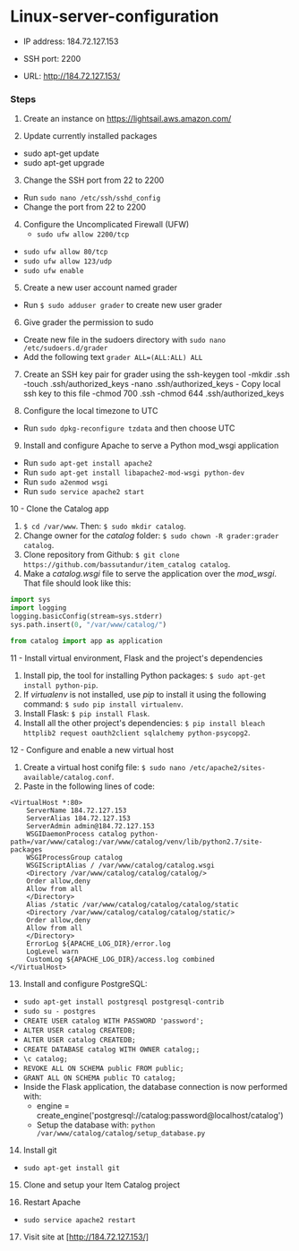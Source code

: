 # Linux-server-configuration

- IP address: 184.72.127.153

- SSH port: 2200

- URL: http://184.72.127.153/

### Steps

1. Create an instance on https://lightsail.aws.amazon.com/

2. Update currently installed packages
  - sudo apt-get update
  - sudo apt-get upgrade

3. Change the SSH port from 22 to 2200
  - Run `sudo nano /etc/ssh/sshd_config`
  - Change the port from 22 to 2200

4. Configure the Uncomplicated Firewall (UFW) 
   - `sudo ufw allow 2200/tcp`
  - `sudo ufw allow 80/tcp`
  - `sudo ufw allow 123/udp`
  - `sudo ufw enable`

5. Create a new user account named grader
  - Run `$ sudo adduser grader` to create new user grader

6. Give grader the permission to sudo
  - Create new file in the sudoers directory with `sudo nano /etc/sudoers.d/grader`
  - Add the following text `grader ALL=(ALL:ALL) ALL`

7. Create an SSH key pair for grader using the ssh-keygen tool
  -mkdir .ssh
  -touch .ssh/authorized_keys
  -nano .ssh/authorized_keys - Copy local ssh key to this file
  -chmod 700 .ssh
  -chmod 644 .ssh/authorized_keys

8. Configure the local timezone to UTC
  - Run `sudo dpkg-reconfigure tzdata` and then choose UTC

9. Install and configure Apache to serve a Python mod_wsgi application
  - Run `sudo apt-get install apache2`
  - Run `sudo apt-get install libapache2-mod-wsgi python-dev`
  - Run `sudo a2enmod wsgi`
  - Run `sudo service apache2 start`


10 - Clone the Catalog app
  1. `$ cd /var/www`. Then: `$ sudo mkdir catalog`.
  2. Change owner for the *catalog* folder: `$ sudo chown -R grader:grader catalog`.
  3. Clone repository from Github: `$ git clone https://github.com/bassutandur/item_catalog catalog`.
  4. Make a *catalog.wsgi* file to serve the application over the *mod_wsgi*. That file should look like this:
```python
import sys
import logging
logging.basicConfig(stream=sys.stderr)
sys.path.insert(0, "/var/www/catalog/")

from catalog import app as application
```

11 - Install virtual environment, Flask and the project's dependencies

  1. Install pip, the tool for installing Python packages: `$ sudo apt-get install python-pip`.
  2. If *virtualenv* is not installed, use *pip* to install it using the following command: `$ sudo pip install virtualenv`.
  3. Install Flask: `$ pip install Flask`.
  4. Install all the other project's dependencies: `$ pip install bleach httplib2 request oauth2client sqlalchemy python-psycopg2`.

12 - Configure and enable a new virtual host

  1. Create a virtual host conifg file: `$ sudo nano /etc/apache2/sites-available/catalog.conf`.
  2. Paste in the following lines of code:
```
<VirtualHost *:80>
	ServerName 184.72.127.153
	ServerAlias 184.72.127.153
	ServerAdmin admin@184.72.127.153
	WSGIDaemonProcess catalog python-path=/var/www/catalog:/var/www/catalog/venv/lib/python2.7/site-packages
	WSGIProcessGroup catalog
	WSGIScriptAlias / /var/www/catalog/catalog.wsgi
	<Directory /var/www/catalog/catalog/catalog/>
	Order allow,deny
	Allow from all
	</Directory>
	Alias /static /var/www/catalog/catalog/catalog/static
	<Directory /var/www/catalog/catalog/catalog/static/>
	Order allow,deny
	Allow from all
	</Directory>
	ErrorLog ${APACHE_LOG_DIR}/error.log
	LogLevel warn
	CustomLog ${APACHE_LOG_DIR}/access.log combined
</VirtualHost>
```

13. Install and configure PostgreSQL:
  - `sudo apt-get install postgresql postgresql-contrib`
  - `sudo su - postgres`
  - `CREATE USER catalog WITH PASSWORD 'password';`
  - `ALTER USER catalog CREATEDB;`
  - `ALTER USER catalog CREATEDB;`
  - `CREATE DATABASE catalog WITH OWNER catalog;;`
  - `\c catalog;`
  - `REVOKE ALL ON SCHEMA public FROM public;`
  - `GRANT ALL ON SCHEMA public TO catalog;`
- Inside the Flask application, the database connection is now performed with:
  - engine = create_engine('postgresql://catalog:password@localhost/catalog')
  - Setup the database with: `python /var/www/catalog/catalog/setup_database.py`

14. Install git
  - `sudo apt-get install git`


15. Clone and setup your Item Catalog project

16. Restart Apache
  - `sudo service apache2 restart`

17. Visit site at [http://184.72.127.153/]
